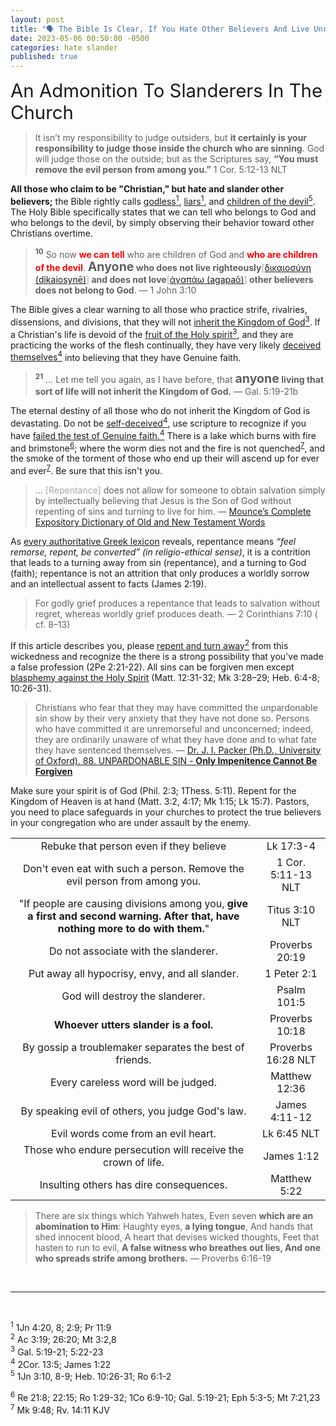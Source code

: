 ```yaml
---
layout: post
title: "🗣️ The Bible Is Clear, If You Hate Other Believers And Live Unrighteously, You Do Not Belong To God." 
date: 2023-05-06 00:50:00 -0500
categories: hate slander
published: true
---
```


<!-- The Bible Is Clear, If You Hate And Slander Other Believers, You Do Not Belong To God. -->

<!-- If You Say That You Are Christian But You Hate And Slander Other Believers You're By Definition Fake -->

<!-- ⚡ -->

<!-- “With their words, the godless destroy their friends, but knowledge will rescue the righteous.” — Proverbs 11:9" -->

<span style="font-size:2.1em;">An Admonition To Slanderers In The Church</span>

> It isn’t my responsibility to judge outsiders, but **it certainly is your responsibility to judge those inside the church who are sinning**. God will judge those on the outside; but as the Scriptures say, **“You must remove the evil person from among you.”** 1 Cor. 5:12-13 NLT

**All those who claim to be "Christian," but hate and slander other believers;** the Bible rightly calls <a href="#lying">godless<sup>1</sup></a>, <a href="#lying">liars<sup>1</sup></a>, and <a href="#doomed">children of the devil<sup>5</sup></a>. The Holy Bible specifically states that we can tell who belongs to God and who belongs to the devil, by simply observing their behavior toward other Christians overtime.

<!-- [liars](https://sevenshepherd.github.io/god-is-love/) -->


> <sup style="font-weight:bold;">10</sup> So now <span style="font-weight:bold;color:red;">we can tell</span> who are children of God and <span style="font-weight:bold;color:red;">who are children of the devil</span>. <span style="font-weight:bold;"><span style="font-size:1.4em;">Anyone</span> who does not live righteously<span style="font-weight:normal;color:#A8A8A8;">[<a href="https://www.biblegateway.com/passage/?search=1%20Jn%203%3A10&version=MOUNCE">δικαιοσύνη (dikaiosynē)</a>]</span> and does not love<span style="font-weight:normal;color:#A8A8A8;">[<a href="https://www.biblegateway.com/passage/?search=1%20Jn%203%3A10&version=MOUNCE">ἀγαπάω (agapaō)</a>]</span> other believers does not belong to God</span>. &mdash; 1 John 3:10

The Bible gives a clear warning to all those who practice strife, rivalries, dissensions, and divisions, that they will not <a href="#fruit">inherit the Kingdom of God<sup>3</sup></a>. If a Christian's life is devoid of the <a href="#fruit">fruit of the Holy spirit<sup>3</sup></a>, and they are practicing the works of the flesh continually, they have very likely <a href="#genuine">deceived themselves<sup>4</sup></a> into believing that they have Genuine faith.

> <sup style="font-weight:bold;">21</sup> ... Let me tell you again, as I have before, that <span style="font-weight:bold;"><span style="font-size:1.4em;">anyone</span> living that sort of life will not inherit the Kingdom of God.</span> &mdash; Gal. 5:19-21b

<!-- If you do not cease your relentless assault on true believers<sup><a href="#doomed">5</a></sup>, your -->

The eternal destiny of all those who do not inherit the Kingdom of God is devastating. Do not be <a href="#genuine">self-deceived<sup>4</sup></a>, use scripture to recognize if you have <a href="#genuine">failed the test of Genuine faith.<sup>4</sup></a> There is a lake which burns with fire and brimstone<sup><a href="#brimstone">6</a></sup>; where the worm dies not and the fire is not quenched<sup><a href="#hell">7</a></sup>, and the smoke of the torment of those who end up their will ascend up for ever and ever<sup><a href="#hell">7</a></sup>. Be sure that this isn't you.

> ... <span style="color:#A8A8A8;">[Repentance]</span> does not allow for someone to obtain salvation simply by intellectually believing that Jesus is the Son of God without repenting of sins and turning to live for him. &mdash; [Mounce’s Complete Expository Dictionary of Old and New Testament Words](https://sevenshepherd.github.io/chuck-smith-repentance/#mounced)

As [every authoritative Greek lexicon](https://sevenshepherd.github.io/chuck-smith-repentance/) reveals, repentance means *“feel remorse, repent, be converted” (in religio-ethical sense)*, it is a contrition that leads to a turning away from sin (repentance), and a turning to God (faith); repentance is not an attrition that only produces a worldly sorrow and an intellectual assent to facts (James 2:19).

> For godly grief produces a repentance that leads to salvation without regret, whereas worldly grief produces death. &mdash; 2 Corinthians 7:10 ( cf. 8–13)

If this article describes you, please <a href="#turn">repent and turn away<sup>2</sup></a> from this wickedness and recognize the there is a strong possibility that you've made a false profession (2Pe 2:21-22). All sins can be forgiven men except [blasphemy against the Holy Spirit](https://carm.org/about-the-holy-spirit/what-is-blasphemy-of-the-holy-spirit/) (Matt. 12:31-32; Mk 3:28–29; Heb. 6:4-8; 10:26-31).

<!-- > “Truly, I say to you, all sins will be forgiven the children of man, and whatever blasphemies they utter, but whoever blasphemes against the Holy Spirit never has forgiveness, but is guilty of an eternal sin” &mdash; Mark 3:28–29 ESV -->

> Christians who fear that they may have committed the unpardonable sin show by their very anxiety that they have not done so. Persons who have committed it are unremorseful and unconcerned; indeed, they are ordinarily unaware of what they have done and to what fate they have sentenced themselves. &mdash; <a href="#packer">Dr. J. I. Packer (Ph.D., University of Oxford). 88. UNPARDONABLE SIN - **Only Impenitence Cannot Be Forgiven**</a>

Make sure your spirit is of God (Phil. 2:3; 1Thess. 5:11). Repent for the Kingdom of Heaven is at hand (Matt. 3:2, 4:17; Mk 1:15; Lk 15:7). Pastors, you need to place safeguards in your churches to protect the true believers in your congregation who are under assault by the enemy.


<!-- Stay away from believers demon, unless you repent and turn (Ac 3:19; 26:20; Mt 3:2,8) from your wickedness and false professions (2Pe 2:21-22). -->

<!-- To all of you who make a mockery of fellowship and attack the innocent who are struggling to do what is right. -->

<!-- That is who your father truly is, the father of lies, false witness, fakes, and slanderers. Stay away from believers demon, unless you repent and turn (Ac 3:19; 26:20; Mt 3:2,8) from your wickedness and false professions (2Pe 2:21-22). -->

<!-- > "With their words, the godless destroy their friends, but knowledge will rescue the righteous." &mdash; Proverbs 11:9 -->

<!-- If a Christian's life is devoid of the fruit of the Holy spirit (Gal 5:22-23), and instead is full of the works of the flesh (Gal. 5:19-21), they have likely deceived themselves (James 1:22) into believing that they have genuine faith (2Cor. 13:5).  -->

<!-- Don't you know that the Bible describes those who constantly find fault with others and speak maliciously about them (Ro 1:30) as deserving death (Ro 1:32)? The Bible gives a clear warning to those who practice strife, rivalries, dissensions, and divisions that they will not inherit The Kingdom of God (Gal. 5:19-21). That those who abuse the Grace of our God are those marked out for condemnation long ago (Jd 4 NET). -->

<!-- If you do not cease your assault on true believers (Heb. 10:26-31; Ro 6:1-2; 1Jn 3:9-10), your eternal destiny is the lake which burns with fire and brimstone (Re 21:8; 22:15; Ro 1:29-32; 1Co 6:9-10; Gal. 5:19-21; Eph 5:3-5; Mt 7:21,23). Where the worm dies not and the fire is not quenched (Mk 9:48), and the smoke of your torment ascends up for ever and ever (Rv. 14:11 KJV). -->

<!-- > <sup style="font-weight:bold;">1</sup> “Woe to the shepherds who destroy and scatter the sheep of my pasture!” declares the Lord. <sup style="font-weight:bold;">2</sup> Therefore thus says the Lord, the God of Israel, concerning the shepherds who care for my people: “You have scattered my flock and have driven them away, and you have not attended to them. Behold, I will attend to you for your evil deeds, declares the Lord. <sup style="font-weight:bold;">3</sup> Then I will gather the remnant of my flock out of all the countries where I have driven them, and I will bring them back to their fold, and they shall be fruitful and multiply. <sup style="font-weight:bold;">4</sup> I will set shepherds over them who will care for them, and they shall fear no more, nor be dismayed, neither shall any be missing, declares the Lord. -->

<!-- > <sup style="font-weight:bold;">1</sup> **Woe be unto the pastors that destroy and scatter the sheep of my pasture!** saith the Lord. <sup style="font-weight:bold;">2</sup> Therefore thus saith the Lord God of Israel against the pastors that feed my people; Ye have scattered my flock, and driven them away, and have not visited them: behold, **I will visit upon you the evil of your doings**, saith the Lord &mdash; Jeremiah 23:1-2 -->

<!-- Without a caring shepherd, the sheep are scattered and left vulnerable to predators. Pastors, why do you allow this injustice in the house of God? Remove the evil within your church or God will vist upon you the evil of your doings. It is in fact your job to remove the evil person (1 Cor. 5:12-13 NLT) even if they are leading your ministry in worship. -->

<!-- Antinomian hypocrite, don't you understand that abusing God's grace is heresy (Jd 4 NET; Ro 6:1-2; Heb 6:4-6; 10:26-31; 1Jn 2:3-6, 3:9-10)? Ignorant one, have you not considered that if a Christian's life is devoid of the fruit of the Holy spirit (Gal 5:22-23), and instead is full of the works of the flesh (Gal. 5:19-21) that you will not inherit the kingdom of God? -->

|||
|:-:|:-:|
|Rebuke that person even if they believe|Lk 17:3-4|
|Don't even eat with such a person. Remove the evil person from among you.|1 Cor. 5:11-13 NLT|
|"If people are causing divisions among you, **give a first and second warning. After that, have nothing more to do with them.**"|Titus 3:10 NLT|
|Do not associate with the slanderer.|Proverbs 20:19|
|Put away all hypocrisy, envy, and all slander.|1 Peter 2:1|
|God will destroy the slanderer.|Psalm 101:5|
|**Whoever utters slander is a fool.**|Proverbs 10:18|
|By gossip a troublemaker separates the best of friends.|Proverbs 16:28 NLT|
|Every careless word will be judged.|Matthew 12:36|
|By speaking evil of others, you judge God's law.|James 4:11-12|
|Evil words come from an evil heart.|Lk 6:45 NLT|
|Those who endure persecution will receive the crown of life.|James 1:12|
|Insulting others has dire consequences.|Matthew 5:22|

> There are six things which Yahweh hates, Even seven **which are an abomination to Him**: Haughty eyes, **a lying tongue**, And hands that shed innocent blood, A heart that devises wicked thoughts, Feet that hasten to run to evil, **A false witness who breathes out lies, And one who spreads strife among brothers.** &mdash; Proverbs 6:16-19


<!-- > “... When God became a man Himself, the experience proved to be nothing short of pure agony. In man’s time-honored fashion, they would unleash the whole arsenal of weapons against Him: **misrepresentation, slander, and accusation of treason**. The stage was set for a situation without parallel in the history of the earth. God would visit creatures and they would nail Him to the cross!” &mdash; Werner von Braun, the father of space science -->

<!-- |An admonition to false teachers.|Jeremiah 23:1-3| -->

<!-- 

|Christ|Satan|
|:-:|:-:|
|Savior & Truth<br>2 Pe 1:1, Is 43:11|Murderer & Liar<br>Jn 8:44|
|Authentic|Counterfeit|
|Righteous|Evil<br>Mt 13:19, 38, Jn 17:15; Eph 6:16; 2 Th 3:3; 1 Jn 3:12; 5:18-19|
|Friend|Enemy<br>1 Pe 5:8|
|Honest|Devious|
|Liberates & Relieves|Oppresses & Enslaves|
|Loves, Advocates & Intercedes <br>Romans 8:34|Hates, Accuses & Slanders<br>Zech 3:1, Re 12:10|
|Humble|Prideful|
|Heals|Debilitates| -->

<br>

---

<br>

<!-- <sup>1</sup> (1 John 4:8, 20; 2:3-6, 9-11; Pr 11:9)<br> -->
<sup><a name="lying">1</a></sup> 1Jn 4:20, 8; 2:9; Pr 11:9<br>
<sup><a name="turn">2</a></sup> Ac 3:19; 26:20; Mt 3:2,8<br>
<sup><a name="fruit">3</a></sup> Gal. 5:19-21; 5:22-23<br>
<sup><a name="genuine">4</a></sup> 2Cor. 13:5; James 1:22<br>
<sup><a name="doomed">5</a></sup> 1Jn 3:10, 8-9; Heb. 10:26-31; Ro 6:1-2<br>
<!-- 1 John 3:8–9; cf. Rom. 6:14–18 -->
<sup><a name="brimstone">6</a></sup> Re 21:8; 22:15; Ro 1:29-32; 1Co 6:9-10; Gal. 5:19-21; Eph 5:3-5; Mt 7:21,23<br>
<sup><a name="hell">7</a></sup> Mk 9:48; Rv. 14:11 KJV

<script>
    var refTagger = {
        settings: {
            bibleVersion: 'NLT'
        }
    }; 

    (function(d, t) {
        var n=d.querySelector('[nonce]');
        refTagger.settings.nonce = n && (n.nonce||n.getAttribute('nonce'));
        var g = d.createElement(t), s = d.getElementsByTagName(t)[0];
        g.src = 'https://api.reftagger.com/v2/RefTagger.js';
        g.nonce = refTagger.settings.nonce;
        s.parentNode.insertBefore(g, s);
    }(document, 'script'));
</script>